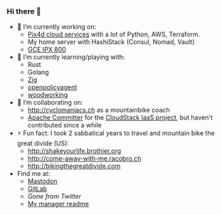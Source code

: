 ### Hi there 👋

- 🔭 I’m currently working on:
  - [Pix4d cloud services](https://github.com/Pix4D/) with a lot of Python, AWS, Terraform.
  - My home server with HashiStack (Consul, Nomad, Vault)
  - [GCE IPX 800](https://github.com/marcaurele/gce-ipx800)
- 🌱 I’m currently learning/playing with:
  - Rust
  - Golang
  - [Zig](https://ziglang.org/)
  - [openpolicyagent](https://github.com/open-policy-agent/opa)
  - [woodworking](https://www.lairdubois.fr/@marcaurele)
- 👯 I’m collaborating on:
  - <http://cyclomaniacs.ch> as a mountainbike coach
  - [Apache Committer](https://github.com/orgs/apache/teams/cloudstack-committers/members) for the [CloudStack IaaS project](https://github.com/apache/cloudstack/), but haven't contributed since a while
- ⚡ Fun fact: I took 2 sabbatical years to travel and mountain bike the great divide (US):
  - <http://shakeyourlife.brothier.org>
  - <http://come-away-with-me.racobro.ch>
  - <http://bikingthegreatdivide.com>
- Find me at:
  - [Mastodon](https://mastodon.social/@marcaurele)
  - [GitLab](https://gitlab.com/marcaurele/)
  - _Gone from Twitter_
  - [My manager readme](./MANAGER.md)
